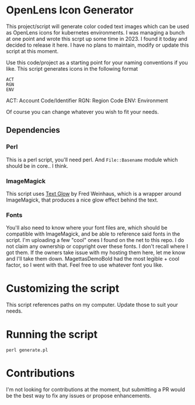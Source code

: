 # OpenLens Icon Generator

This project/script will generate color coded text images which can be used as OpenLens icons for kubernetes environments. I was
managing a bunch at one point and wrote this scrpt up some time in 2023. I found it today and decided to release it here. I have
no plans to maintain, modify or update this script at this moment.

Use this code/project as a starting point for your naming conventions if you like. This script generates icons in the following format

```
ACT
RGN
ENV
```

ACT: Account Code/Identifier
RGN: Region Code
ENV: Environment

Of course you can change whatever you wish to fit your needs.

## Dependencies

### Perl

This is a perl script, you'll need perl. And `File::Basename` module which should be in core.. I think.

### ImageMagick

This script uses [Text Glow](http://www.fmwconcepts.com/imagemagick/textglow/index.php) by Fred Weinhaus, which is a wrapper
around ImageMagick, that produces a nice glow effect behind the text.

### Fonts

You'll also need to know where your font files are, which should be compatible with ImageMagick, and be able to reference said
fonts in the script. I'm uploading a few "cool" ones I found on the net to this repo. I do not claim any ownership or copyright
over these fonts. I don't recall where I got them. If the owners take issue with my hosting them here, let me know and I'll take
them down. MagettasDemoBold had the most legible + cool factor, so I went with that. Feel free to use whatever font you like.

# Customizing the script

This script references paths on my computer. Update those to suit your needs.

# Running the script

`perl generate.pl`

# Contributions

I'm not looking for contributions at the moment, but submitting a PR would be the best way to fix any issues or propose
enhancements.
